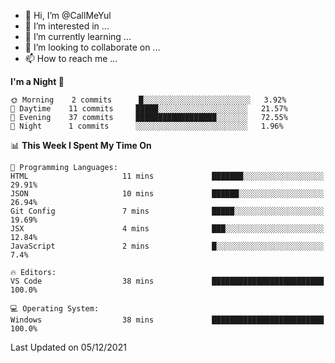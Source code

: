 - 👋 Hi, I’m @CallMeYul
- 👀 I’m interested in ...
- 🌱 I’m currently learning ...
- 💞️ I’m looking to collaborate on ...
- 📫 How to reach me ...

<!---
CallMeYul/CallMeYul is a ✨ special ✨ repository because its `README.md` (this file) appears on your GitHub profile.
You can click the Preview link to take a look at your changes.
--->

<!--START_SECTION:waka-->
**I'm a Night 🦉** 

```text
🌞 Morning    2 commits      █░░░░░░░░░░░░░░░░░░░░░░░░   3.92% 
🌆 Daytime    11 commits     █████░░░░░░░░░░░░░░░░░░░░   21.57% 
🌃 Evening    37 commits     ██████████████████░░░░░░░   72.55% 
🌙 Night      1 commits      ░░░░░░░░░░░░░░░░░░░░░░░░░   1.96%

```


📊 **This Week I Spent My Time On** 

```text
💬 Programming Languages: 
HTML                     11 mins             ███████░░░░░░░░░░░░░░░░░░   29.91% 
JSON                     10 mins             ██████░░░░░░░░░░░░░░░░░░░   26.94% 
Git Config               7 mins              █████░░░░░░░░░░░░░░░░░░░░   19.69% 
JSX                      4 mins              ███░░░░░░░░░░░░░░░░░░░░░░   12.84% 
JavaScript               2 mins              █░░░░░░░░░░░░░░░░░░░░░░░░   7.4%

🔥 Editors: 
VS Code                  38 mins             █████████████████████████   100.0%

💻 Operating System: 
Windows                  38 mins             █████████████████████████   100.0%

```


 Last Updated on 05/12/2021
<!--END_SECTION:waka-->
